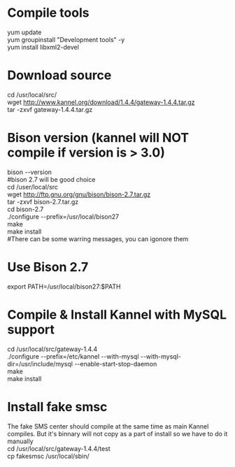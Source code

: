 # Compile tools
yum update<br/>
yum groupinstall "Development tools" -y<br/>
yum install libxml2-devel<br/>

# Download source
cd /usr/local/src/<br/>
wget http://www.kannel.org/download/1.4.4/gateway-1.4.4.tar.gz<br/>
tar -zxvf gateway-1.4.4.tar.gz<br/>

# Bison version (kannel will NOT compile if version is > 3.0)
bison --version<br/>
#bison 2.7 will be good choice<br/>
cd /user/local/src<br/>
wget http://ftp.gnu.org/gnu/bison/bison-2.7.tar.gz<br/>
tar -zxvf bison-2.7.tar.gz<br/>
cd bison-2.7<br/>
./configure --prefix=/usr/local/bison27<br/>
make<br/>
make install<br/>
#There can be some warring messages, you can igonore them

# Use Bison 2.7
export PATH=/usr/local/bison27:$PATH<br/>

# Compile & Install Kannel with MySQL support
cd /usr/local/src/gateway-1.4.4<br/>
./configure  --prefix=/etc/kannel --with-mysql --with-mysql-dir=/usr/include/mysql --enable-start-stop-daemon<br/>
make<br/>
make install<br/>

# Install fake smsc
The fake SMS center should compile at the same time as main Kannel compiles. But it's binnary will not copy as a part of install so we have to do it manually<br/>
cd /usr/local/src/gateway-1.4.4/test<br/>
cp fakesmsc /usr/local/sbin/<br/>
